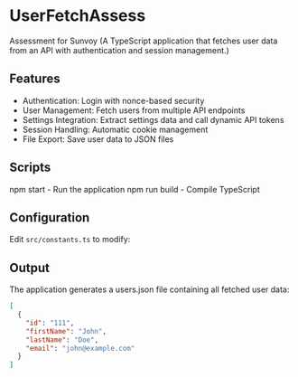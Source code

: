 # UserFetchAssess
Assessment for Sunvoy 
(A TypeScript application that fetches user data from an API with authentication and session management.)

## Features
- Authentication: Login with nonce-based security
- User Management: Fetch users from multiple API endpoints
- Settings Integration: Extract settings data and call dynamic API tokens
- Session Handling: Automatic cookie management
- File Export: Save user data to JSON files

## Scripts
npm start - Run the application 
npm run build - Compile TypeScript

## Configuration
Edit `src/constants.ts` to modify:

## Output
The application generates a users.json file containing all fetched user data:

``` json
[
  {
    "id": "111",
    "firstName": "John",
    "lastName": "Doe", 
    "email": "john@example.com"
  }
]
```

